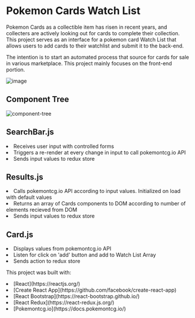 # Pokemon Cards Watch List

Pokemon Cards as a collectible item has risen in recent years, and collecters are actively looking out for cards to complete their collection. 
This project serves as an interface for a pokemon card Watch List that allows users to add cards to their watchlist and submit it to the back-end. 

The intention is to start an automated process that source for cards for sale in various marketplace. This project mainly focuses on the front-end portion.

![image](https://user-images.githubusercontent.com/103638962/201466984-3dbedc63-03f3-45e8-913a-0e37390fe719.png)

## Component Tree
![component-tree](https://user-images.githubusercontent.com/103638962/201466814-6de0a63a-4b54-47d5-86e0-0b18ea34813e.png)

## SearchBar.js
<li> Receives user input with controlled forms
<li> Triggers a re-render at every change in input to call pokemontcg.io API
<li> Sends input values to redux store

  
## Results.js
<li> Calls pokemontcg.io API according to input values. Initialized on load with default values
<li> Returns an array of Cards components to DOM according to number of elements recieved from DOM
<li> Sends input values to redux store

## Card.js
<li> Displays values from pokemontcg.io API
<li> Listen for click on 'add' button and add to Watch List Array
<li> Sends action to redux store
  



This project was built with:
<li> [React](https://reactjs.org/)
<li> [Create React App](https://github.com/facebook/create-react-app)
<li> [React Bootstrap](https://react-bootstrap.github.io/)
<li> [React Redux](https://react-redux.js.org/)
<li> [Pokemontcg.io](https://docs.pokemontcg.io/)
  

